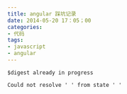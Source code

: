 ```yaml
---
title: angular 踩坑记录
date: 2014-05-20 17：05；00
categories:
- 代码
tags:
- javascript
- angular
---
```


```
$digest already in progress
```

```
Could not resolve ' ' from state ' '
```
